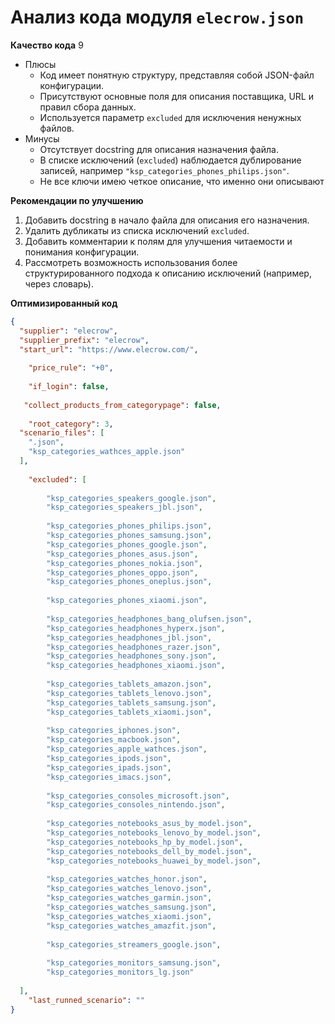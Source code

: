 # Анализ кода модуля `elecrow.json`

**Качество кода**
9
-  Плюсы
    - Код имеет понятную структуру, представляя собой JSON-файл конфигурации.
    -  Присутствуют основные поля для описания поставщика, URL и правил сбора данных.
    -  Используется параметр `excluded` для исключения ненужных файлов.
-  Минусы
    -  Отсутствует docstring для описания назначения файла.
    -  В списке исключений (`excluded`) наблюдается дублирование записей, например `"ksp_categories_phones_philips.json"`.
    -  Не все ключи имею четкое описание, что именно они описывают

**Рекомендации по улучшению**

1.  Добавить docstring в начало файла для описания его назначения.
2.  Удалить дубликаты из списка исключений `excluded`.
3.  Добавить комментарии к полям для улучшения читаемости и понимания конфигурации.
4.  Рассмотреть возможность использования более структурированного подхода к описанию исключений (например, через словарь).

**Оптимизированный код**

```json
{
  "supplier": "elecrow",
  "supplier_prefix": "elecrow",
  "start_url": "https://www.elecrow.com/",
    
    "price_rule": "+0",
    
    "if_login": false,
  
   "collect_products_from_categorypage": false,
    
    "root_category": 3,
  "scenario_files": [
    ".json",
    "ksp_categories_wathces_apple.json"
  ],
    
    "excluded": [
        
        "ksp_categories_speakers_google.json",
        "ksp_categories_speakers_jbl.json",
      
        "ksp_categories_phones_philips.json",
        "ksp_categories_phones_samsung.json",
        "ksp_categories_phones_google.json",
        "ksp_categories_phones_asus.json",
        "ksp_categories_phones_nokia.json",
        "ksp_categories_phones_oppo.json",
        "ksp_categories_phones_oneplus.json",
      
        "ksp_categories_phones_xiaomi.json",
        
        "ksp_categories_headphones_bang_olufsen.json",
        "ksp_categories_headphones_hyperx.json",
        "ksp_categories_headphones_jbl.json",
        "ksp_categories_headphones_razer.json",
        "ksp_categories_headphones_sony.json",
        "ksp_categories_headphones_xiaomi.json",
       
        "ksp_categories_tablets_amazon.json",
        "ksp_categories_tablets_lenovo.json",
        "ksp_categories_tablets_samsung.json",
        "ksp_categories_tablets_xiaomi.json",
    
        "ksp_categories_iphones.json",
        "ksp_categories_macbook.json",
        "ksp_categories_apple_wathces.json",
        "ksp_categories_ipods.json",
        "ksp_categories_ipads.json",
        "ksp_categories_imacs.json",
       
        "ksp_categories_consoles_microsoft.json",
        "ksp_categories_consoles_nintendo.json",
        
        "ksp_categories_notebooks_asus_by_model.json",
        "ksp_categories_notebooks_lenovo_by_model.json",
        "ksp_categories_notebooks_hp_by_model.json",
        "ksp_categories_notebooks_dell_by_model.json",
        "ksp_categories_notebooks_huawei_by_model.json",
        
        "ksp_categories_watches_honor.json",
        "ksp_categories_watches_lenovo.json",
        "ksp_categories_watches_garmin.json",
        "ksp_categories_watches_samsung.json",
        "ksp_categories_watches_xiaomi.json",
        "ksp_categories_watches_amazfit.json",
       
        "ksp_categories_streamers_google.json",
        
        "ksp_categories_monitors_samsung.json",
        "ksp_categories_monitors_lg.json"
    
  ],
    "last_runned_scenario": ""
}
```